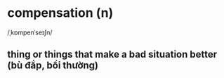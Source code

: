 # compensation (n)

/ˌkɒmpenˈseɪʃn/

## thing or things that make a bad situation better (bù đắp, bồi thường)